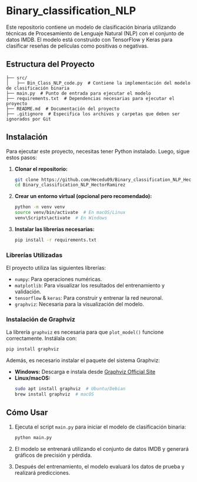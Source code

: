 # Binary_classification_NLP

Este repositorio contiene un modelo de clasificación binaria utilizando técnicas de Procesamiento de Lenguaje Natural (NLP) con el conjunto de datos IMDB. El modelo está construido con TensorFlow y Keras para clasificar reseñas de películas como positivas o negativas.

## Estructura del Proyecto
```
├── src/
│   ├── Bin_Class_NLP_code.py  # Contiene la implementación del modelo de clasificación binaria
├── main.py  # Punto de entrada para ejecutar el modelo
├── requirements.txt  # Dependencias necesarias para ejecutar el proyecto
├── README.md  # Documentación del proyecto
├── .gitignore  # Especifica los archivos y carpetas que deben ser ignorados por Git
```

## Instalación
Para ejecutar este proyecto, necesitas tener Python instalado. Luego, sigue estos pasos:

1. **Clonar el repositorio:**
   ```sh
   git clone https://github.com/Hecedu09/Binary_classification_NLP_HectorRamirez
   cd Binary_classification_NLP_HectorRamirez
   ```

2. **Crear un entorno virtual (opcional pero recomendado):**
   ```sh
   python -m venv venv
   source venv/bin/activate  # En macOS/Linux
   venv\Scripts\activate  # En Windows
   ```

3. **Instalar las librerías necesarias:**
   ```sh
   pip install -r requirements.txt
   ```

### Librerías Utilizadas
El proyecto utiliza las siguientes librerías:
- `numpy`: Para operaciones numéricas.
- `matplotlib`: Para visualizar los resultados del entrenamiento y validación.
- `tensorflow` & `keras`: Para construir y entrenar la red neuronal.
- `graphviz`: Necesaria para la visualización del modelo.

### Instalación de Graphviz
La librería `graphviz` es necesaria para que `plot_model()` funcione correctamente. Instálala con:
   ```sh
   pip install graphviz
   ```
Además, es necesario instalar el paquete del sistema Graphviz:
- **Windows:** Descarga e instala desde [Graphviz Official Site](https://graphviz.gitlab.io/download/)
- **Linux/macOS:**
   ```sh
   sudo apt install graphviz  # Ubuntu/Debian
   brew install graphviz  # macOS
   ```

## Cómo Usar
1. Ejecuta el script `main.py` para iniciar el modelo de clasificación binaria:
   ```sh
   python main.py
   ```

2. El modelo se entrenará utilizando el conjunto de datos IMDB y generará gráficos de precisión y pérdida.

3. Después del entrenamiento, el modelo evaluará los datos de prueba y realizará predicciones.